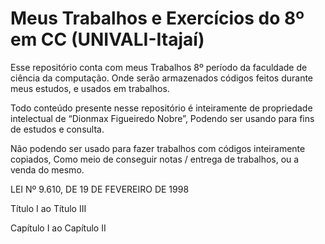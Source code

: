 # Meus Trabalhos e Exercícios do 8º em CC (UNIVALI-Itajaí)

Esse repositório conta com meus Trabalhos 8º período da faculdade de ciência da computação.
Onde serão armazenados códigos feitos durante meus estudos, e usados em trabalhos.


 Todo conteúdo presente nesse repositório é inteiramente de propriedade intelectual de “Dionmax Figueiredo Nobre”,
Podendo ser usando para fins de estudos e consulta.



 Não podendo ser usado para fazer trabalhos com códigos inteiramente copiados,
Como meio de conseguir  notas / entrega de trabalhos, ou a venda do mesmo.



LEI Nº 9.610, DE 19 DE FEVEREIRO DE 1998

Título I ao Título III

Capítulo I ao Capítulo II
